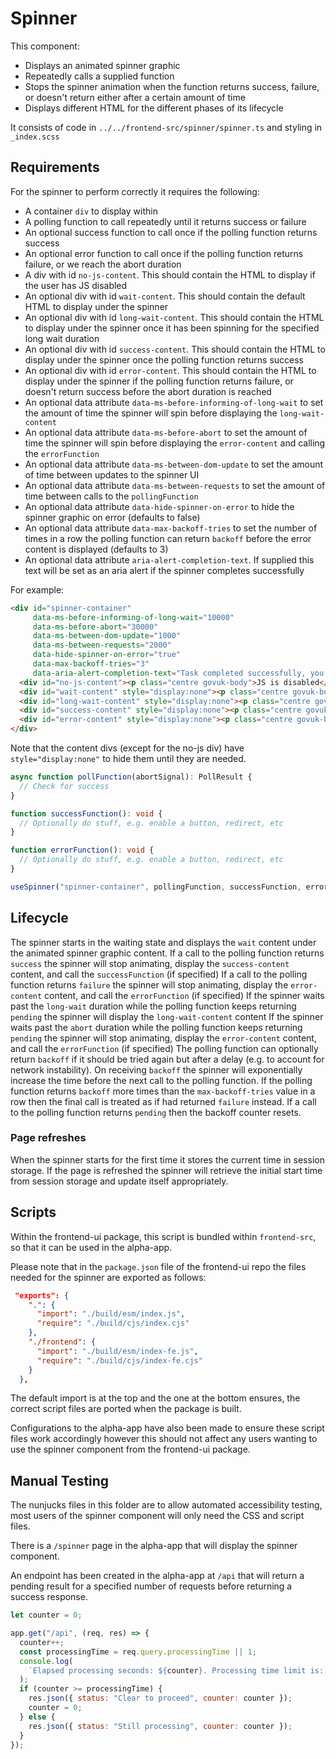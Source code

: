# Spinner

This component:
- Displays an animated spinner graphic
- Repeatedly calls a supplied function
- Stops the spinner animation when the function returns success, failure, or doesn't return either after a certain amount of time
- Displays different HTML for the different phases of its lifecycle

It consists of code in `../../frontend-src/spinner/spinner.ts` and styling in `_index.scss`

## Requirements

For the spinner to perform correctly it requires the following:
- A container `div` to display within
- A polling function to call repeatedly until it returns success or failure
- An optional success function to call once if the polling function returns success
- An optional error function to call once if the polling function returns failure, or we reach the abort duration
- A div with id `no-js-content`. This should contain the HTML to display if the user has JS disabled
- An optional div with id `wait-content`. This should contain the default HTML to display under the spinner
- An optional div with id `long-wait-content`. This should contain the HTML to display under the spinner once it has been spinning for the specified long wait duration
- An optional div with id `success-content`. This should contain the HTML to display under the spinner once the polling function returns success
- An optional div with id `error-content`. This should contain the HTML to display under the spinner if the polling function returns failure, or doesn't return success before the abort duration is reached
- An optional data attribute `data-ms-before-informing-of-long-wait` to set the amount of time the spinner will spin before displaying the `long-wait-content`
- An optional data attribute `data-ms-before-abort` to set the amount of time the spinner will spin before displaying the `error-content` and calling the `errorFunction`
- An optional data attribute `data-ms-between-dom-update` to set the amount of time between updates to the spinner UI
- An optional data attribute `data-ms-between-requests` to set the amount of time between calls to the `pollingFunction`
- An optional data attribute `data-hide-spinner-on-error` to hide the spinner graphic on error (defaults to false)
- An optional data attribute `data-max-backoff-tries` to set the number of times in a row the polling function can return `backoff` before the error content is displayed (defaults to 3)
- An optional data attribute `aria-alert-completion-text`. If supplied this text will be set as an aria alert if the spinner completes successfully

For example:

```html
<div id="spinner-container"
     data-ms-before-informing-of-long-wait="10000"
     data-ms-before-abort="30000"
     data-ms-between-dom-update="1000"
     data-ms-between-requests="2000"
     data-hide-spinner-on-error="true"
     data-max-backoff-tries="3"
     data-aria-alert-completion-text="Task completed successfully, you may now continue">
  <div id="no-js-content"><p class="centre govuk-body">JS is disabled</p></div>
  <div id="wait-content" style="display:none"><p class="centre govuk-body">Waiting</p></div>
  <div id="long-wait-content" style="display:none"><p class="centre govuk-body">Still waiting</p></div>
  <div id="success-content" style="display:none"><p class="centre govuk-body">Success!</p></div>
  <div id="error-content" style="display:none"><p class="centre govuk-body">Error :(</p></div>
</div>
```

Note that the content divs (except for the no-js div) have `style="display:none"` to hide them until they are needed.

```typescript
async function pollFunction(abortSignal): PollResult {
  // Check for success
}

function successFunction(): void {
  // Optionally do stuff, e.g. enable a button, redirect, etc
}

function errorFunction(): void {
  // Optionally do stuff, e.g. enable a button, redirect, etc
}

useSpinner("spinner-container", pollingFunction, successFunction, errorFunction);
```

## Lifecycle

The spinner starts in the waiting state and displays the `wait` content under the animated spinner graphic content.
If a call to the polling function returns `success` the spinner will stop animating, display the `success-content` content, and call the `successFunction` (if specified)
If a call to the polling function returns `failure` the spinner will stop animating, display the `error-content` content, and call the `errorFunction` (if specified)
If the spinner waits past the `long-wait` duration while the polling function keeps returning `pending` the spinner will display the `long-wait-content` content
If the spinner waits past the `abort` duration while the polling function keeps returning `pending` the spinner will stop animating, display the `error-content` content, and call the `errorFunction` (if specified)
The polling function can optionally return `backoff` if it should be tried again but after a delay (e.g. to account for network instability). On receiving `backoff` the spinner will exponentially increase the time before the
next call to the polling function. If the polling function returns `backoff` more times than the `max-backoff-tries` value in a row then the final call is treated as if had returned `failure` instead. If a call to the polling
function returns `pending` then the backoff counter resets. 

### Page refreshes

When the spinner starts for the first time it stores the current time in session storage. If the page is refreshed the spinner will retrieve the initial start time from session storage and update itself appropriately. 

## Scripts

Within the frontend-ui package, this script is bundled within `frontend-src`, so that it can be used in the alpha-app.

Please note that in the `package.json` file of the frontend-ui repo the files needed for the spinner are exported as follows:

```json
 "exports": {
    ".": {
      "import": "./build/esm/index.js",
      "require": "./build/cjs/index.cjs"
    },
    "./frontend": {
      "import": "./build/esm/index-fe.js",
      "require": "./build/cjs/index-fe.cjs"
    }
  },
```

The default import is at the top and the one at the bottom ensures, the correct script files are ported when the package is built.

Configurations to the alpha-app have also been made to ensure these script files work accordingly however this should not affect any users wanting to use the spinner component from the frontend-ui package.

## Manual Testing

The nunjucks files in this folder are to allow automated accessibility testing, most users of the spinner component will only need the CSS and script files.

There is a `/spinner` page in the alpha-app that will display the spinner component.

An endpoint has been created in the alpha-app at `/api` that will return a pending result for a specified number of requests before returning a success response.

```js
let counter = 0;

app.get("/api", (req, res) => {
  counter++;
  const processingTime = req.query.processingTime || 1;
  console.log(
    `Elapsed processing seconds: ${counter}. Processing time limit is: ${processingTime}`,
  );
  if (counter >= processingTime) {
    res.json({ status: "Clear to proceed", counter: counter });
    counter = 0;
  } else {
    res.json({ status: "Still processing", counter: counter });
  }
});
```
